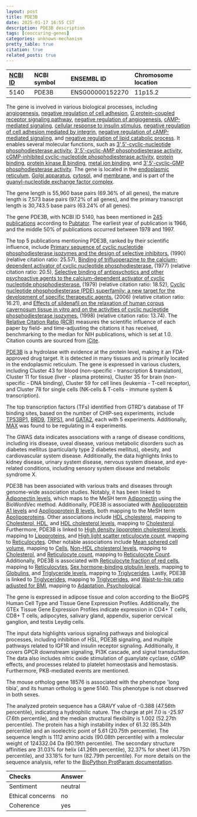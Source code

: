 ```yaml
---
layout: post
title: PDE3B
date: 2025-01-17 16:55 CST
description: PDE3B description
tags: [cooccuring-genes]
categories: unknown-mechanism
pretty_table: true
citation: true
related_posts: true
---
```




| [NCBI ID](https://www.ncbi.nlm.nih.gov/gene/5140) | NCBI symbol | ENSEMBL ID | Chromosome location |
| :-------- | :------- | :-------- | :------- |
| 5140  | PDE3B | ENSG00000152270 | 11p15.2 |



The gene is involved in various biological processes, including [angiogenesis](https://amigo.geneontology.org/amigo/term/GO:0001525), [negative regulation of cell adhesion](https://amigo.geneontology.org/amigo/term/GO:0007162), [G protein-coupled receptor signaling pathway](https://amigo.geneontology.org/amigo/term/GO:0007186), [negative regulation of angiogenesis](https://amigo.geneontology.org/amigo/term/GO:0016525), [cAMP-mediated signaling](https://amigo.geneontology.org/amigo/term/GO:0019933), [cellular response to insulin stimulus](https://amigo.geneontology.org/amigo/term/GO:0032869), [negative regulation of cell adhesion mediated by integrin](https://amigo.geneontology.org/amigo/term/GO:0033629), [negative regulation of cAMP-mediated signaling](https://amigo.geneontology.org/amigo/term/GO:0043951), and [negative regulation of lipid catabolic process](https://amigo.geneontology.org/amigo/term/GO:0050995). It enables several molecular functions, such as [3',5'-cyclic-nucleotide phosphodiesterase activity](https://amigo.geneontology.org/amigo/term/GO:0004114), [3',5'-cyclic-AMP phosphodiesterase activity](https://amigo.geneontology.org/amigo/term/GO:0004115), [cGMP-inhibited cyclic-nucleotide phosphodiesterase activity](https://amigo.geneontology.org/amigo/term/GO:0004119), [protein binding](https://amigo.geneontology.org/amigo/term/GO:0005515), [protein kinase B binding](https://amigo.geneontology.org/amigo/term/GO:0043422), [metal ion binding](https://amigo.geneontology.org/amigo/term/GO:0046872), and [3',5'-cyclic-GMP phosphodiesterase activity](https://amigo.geneontology.org/amigo/term/GO:0047555). The gene is located in the [endoplasmic reticulum](https://amigo.geneontology.org/amigo/term/GO:0005783), [Golgi apparatus](https://amigo.geneontology.org/amigo/term/GO:0005794), [cytosol](https://amigo.geneontology.org/amigo/term/GO:0005829), and [membrane](https://amigo.geneontology.org/amigo/term/GO:0016020), and is part of the [guanyl-nucleotide exchange factor complex](https://amigo.geneontology.org/amigo/term/GO:0032045).


The gene length is 55,960 base pairs (69.36% of all genes), the mature length is 7,573 base pairs (97.2% of all genes), and the primary transcript length is 30,743.5 base pairs (63.24% of all genes).


The gene PDE3B, with NCBI ID 5140, has been mentioned in [245 publications](https://pubmed.ncbi.nlm.nih.gov/?term=%22PDE3B%22) according to [Pubtator](https://academic.oup.com/nar/article/47/W1/W587/5494727). The earliest year of publication is 1966, and the middle 50% of publications occurred between 1978 and 1997.


The top 5 publications mentioning PDE3B, ranked by their scientific influence, include [Primary sequence of cyclic nucleotide phosphodiesterase isozymes and the design of selective inhibitors.](https://pubmed.ncbi.nlm.nih.gov/2159198) (1990) (relative citation ratio: 25.57), [Binding of trifluoperazine to the calcium-dependent activator of cyclic nucleotide phosphodiesterase.](https://pubmed.ncbi.nlm.nih.gov/18661) (1977) (relative citation ratio: 20.5), [Selective binding of antipsychotics and other psychoactive agents to the calcium-dependent activator of cyclic nucleotide phosphodiesterase.](https://pubmed.ncbi.nlm.nih.gov/34709) (1979) (relative citation ratio: 18.52), [Cyclic nucleotide phosphodiesterase (PDE) superfamily: a new target for the development of specific therapeutic agents.](https://pubmed.ncbi.nlm.nih.gov/16102838) (2006) (relative citation ratio: 16.21), and [Effects of sildenafil on the relaxation of human corpus cavernosum tissue in vitro and on the activities of cyclic nucleotide phosphodiesterase isozymes.](https://pubmed.ncbi.nlm.nih.gov/9598563) (1998) (relative citation ratio: 13.74). The [Relative Citation Ratio (RCR)](https://journals.plos.org/plosbiology/article?id=10.1371/journal.pbio.1002541) measures the scientific influence of each paper by field- and time-adjusting the citations it has received, benchmarking to the median for NIH publications, which is set at 1.0. Citation counts are sourced from [iCite](https://icite.od.nih.gov).


[PDE3B](https://www.proteinatlas.org/ENSG00000152270-PDE3B) is a hydrolase with evidence at the protein level, making it an FDA-approved drug target. It is detected in many tissues and is primarily located in the endoplasmic reticulum. The gene is expressed in various clusters, including Cluster 43 for blood (non-specific - transcription & translation), Cluster 11 for tissue (liver - plasma proteins), Cluster 35 for brain (non-specific - DNA binding), Cluster 59 for cell lines (leukemia - T-cell receptor), and Cluster 78 for single cells (NK-cells & T-cells - immune system & transcription).


The top transcription factors (TFs) identified from GTRD's database of TF binding sites, based on the number of CHIP-seq experiments, include [TP53BP1](https://www.ncbi.nlm.nih.gov/gene/7158), [BRD9](https://www.ncbi.nlm.nih.gov/gene/65980), [TRPS1](https://www.ncbi.nlm.nih.gov/gene/7227), and [GATA2](https://www.ncbi.nlm.nih.gov/gene/2624), each with 5 experiments. Additionally, [MAX](https://www.ncbi.nlm.nih.gov/gene/4149) was found to be regulating in 4 experiments.



The GWAS data indicates associations with a range of disease conditions, including iris disease, uveal disease, various metabolic disorders such as diabetes mellitus (particularly type 2 diabetes mellitus), obesity, and cardiovascular system disease. Additionally, the data highlights links to kidney disease, urinary system disease, nervous system disease, and eye-related conditions, including sensory system disease and metabolic syndrome X.


PDE3B has been associated with various traits and diseases through genome-wide association studies. Notably, it has been linked to [Adiponectin levels](https://pubmed.ncbi.nlm.nih.gov/31178129), which maps to the MeSH term [Adiponectin](https://meshb.nlm.nih.gov/record/ui?ui=D052242) using the BioWordVec method. Additionally, PDE3B is associated with [Apolipoprotein A1 levels](https://pubmed.ncbi.nlm.nih.gov/33462484) and [Apolipoprotein B levels](https://pubmed.ncbi.nlm.nih.gov/33462484), both mapping to the MeSH term [Apolipoproteins](https://meshb.nlm.nih.gov/record/ui?ui=D001053). Other associations include [HDL cholesterol](https://pubmed.ncbi.nlm.nih.gov/30275531), mapping to [Cholesterol, HDL](https://meshb.nlm.nih.gov/record/ui?ui=D008076), and [HDL cholesterol levels](https://pubmed.ncbi.nlm.nih.gov/34226706), mapping to [Cholesterol](https://meshb.nlm.nih.gov/record/ui?ui=D002784). Furthermore, PDE3B is linked to [High density lipoprotein cholesterol levels](https://pubmed.ncbi.nlm.nih.gov/33462484), mapping to [Lipoproteins](https://meshb.nlm.nih.gov/record/ui?ui=D008074), and [High light scatter reticulocyte count](https://pubmed.ncbi.nlm.nih.gov/32888494), mapping to [Reticulocytes](https://meshb.nlm.nih.gov/record/ui?ui=D012156). Other notable associations include [Mean sphered cell volume](https://pubmed.ncbi.nlm.nih.gov/34226706), mapping to [Cells](https://meshb.nlm.nih.gov/record/ui?ui=D002477), [Non-HDL cholesterol levels](https://pubmed.ncbi.nlm.nih.gov/34887591), mapping to [Cholesterol](https://meshb.nlm.nih.gov/record/ui?ui=D002784), and [Reticulocyte count](https://pubmed.ncbi.nlm.nih.gov/32888494), mapping to [Reticulocyte Count](https://meshb.nlm.nih.gov/record/ui?ui=D017701). Additionally, PDE3B is associated with [Reticulocyte fraction of red cells](https://pubmed.ncbi.nlm.nih.gov/32888494), mapping to [Reticulocytes](https://meshb.nlm.nih.gov/record/ui?ui=D012156), [Sex hormone-binding globulin levels](https://pubmed.ncbi.nlm.nih.gov/34226706), mapping to [Globulins](https://meshb.nlm.nih.gov/record/ui?ui=D005916), and [Triglyceride levels](https://pubmed.ncbi.nlm.nih.gov/33462484), mapping to [Triglycerides](https://meshb.nlm.nih.gov/record/ui?ui=D014280). Lastly, PDE3B is linked to [Triglycerides](https://pubmed.ncbi.nlm.nih.gov/30275531), mapping to [Triglycerides](https://meshb.nlm.nih.gov/record/ui?ui=D014280), and [Waist-to-hip ratio adjusted for BMI](https://pubmed.ncbi.nlm.nih.gov/30239722), mapping to [Adaptation, Psychological](https://meshb.nlm.nih.gov/record/ui?ui=D000223).


The gene is expressed in adipose tissue and colon according to the BioGPS Human Cell Type and Tissue Gene Expression Profiles. Additionally, the GTEx Tissue Gene Expression Profiles indicate expression in CD4+ T cells, CD8+ T cells, adipocytes, salivary gland, appendix, superior cervical ganglion, and testis Leydig cells.


The input data highlights various signaling pathways and biological processes, including inhibition of HSL, PDE3B signaling, and multiple pathways related to IGF1R and insulin receptor signaling. Additionally, it covers GPCR downstream signaling, PI3K cascade, and signal transduction. The data also includes nitric oxide stimulation of guanylate cyclase, cGMP effects, and processes related to platelet homeostasis and hemostasis. Furthermore, PKB-mediated events are mentioned.


The mouse ortholog gene 18576 is associated with the phenotype 'long tibia', and its human ortholog is gene 5140. This phenotype is not observed in both sexes.


The analyzed protein sequence has a GRAVY value of -0.388 (47.56th percentile), indicating a hydrophilic nature. The charge at pH 7.0 is -25.97 (7.6th percentile), and the median structural flexibility is 1.002 (52.27th percentile). The protein has a high instability index of 61.32 (85.34th percentile) and an isoelectric point of 5.61 (20.75th percentile). The sequence length is 1112 amino acids (90.08th percentile) with a molecular weight of 124332.04 Da (90.19th percentile). The secondary structure affinities are 31.03% for helix (41.26th percentile), 32.37% for sheet (41.75th percentile), and 33.18% for turn (82.79th percentile). For more details on the sequence analysis, refer to the [BioPython ProtParam documentation](https://biopython.org/docs/1.75/api/Bio.SeqUtils.ProtParam.html).





| Checks    | Answer |
| :-------- | :------- |
| Sentiment  | neutral   |
| Ethical concerns | no     |
| Coherence    | yes    |